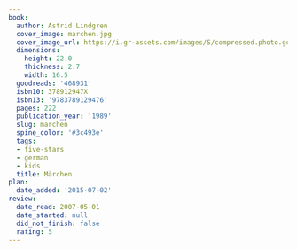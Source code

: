 ```yaml
---
book:
  author: Astrid Lindgren
  cover_image: marchen.jpg
  cover_image_url: https://i.gr-assets.com/images/S/compressed.photo.goodreads.com/books/1469095274l/468931._SX98_.jpg
  dimensions:
    height: 22.0
    thickness: 2.7
    width: 16.5
  goodreads: '468931'
  isbn10: 378912947X
  isbn13: '9783789129476'
  pages: 222
  publication_year: '1989'
  slug: marchen
  spine_color: '#3c493e'
  tags:
  - five-stars
  - german
  - kids
  title: Märchen
plan:
  date_added: '2015-07-02'
review:
  date_read: 2007-05-01
  date_started: null
  did_not_finish: false
  rating: 5
---
```

